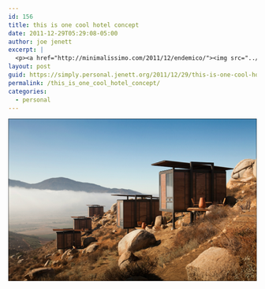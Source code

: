 ```yaml
---
id: 156
title: this is one cool hotel concept
date: 2011-12-29T05:29:08-05:00
author: joe jenett
excerpt: |
  <p><a href="http://minimalissimo.com/2011/12/endemico/"><img src="../images/cool_hotel.png" alt="" style="border:none;" /></a></p>
layout: post
guid: https://simply.personal.jenett.org/2011/12/29/this-is-one-cool-hotel-concept/
permalink: /this_is_one_cool_hotel_concept/
categories:
  - personal
---
```

[<img src="../images/cool_hotel.png" alt="" style="border:none;" />](http://minimalissimo.com/2011/12/endemico/)